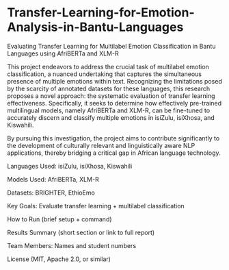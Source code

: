 # Transfer-Learning-for-Emotion-Analysis-in-Bantu-Languages
Evaluating Transfer Learning for Multilabel Emotion Classification in Bantu Languages using AfriBERTa and XLM-R

This project endeavors to address the crucial task of multilabel emotion classification, a nuanced undertaking that captures the simultaneous presence of multiple emotions within text. Recognizing the limitations posed by the scarcity of annotated datasets for these languages, this research proposes a novel approach: the systematic evaluation of transfer learning effectiveness. Specifically, it seeks to determine how effectively pre-trained multilingual models, namely AfriBERTa and XLM-R, can be fine-tuned to accurately discern and classify multiple emotions in isiZulu, isiXhosa, and Kiswahili.

By pursuing this investigation, the project aims to contribute significantly to the development of culturally relevant and linguistically aware NLP applications, thereby bridging a critical gap in African language technology.

Languages Used: isiZulu, isiXhosa, Kiswahili

Models Used: AfriBERTa, XLM-R

Datasets: BRIGHTER, EthioEmo

Key Goals: Evaluate transfer learning + multilabel classification



How to Run (brief setup + command)

Results Summary (short section or link to full report)

Team Members: Names and student numbers

License (MIT, Apache 2.0, or similar)
